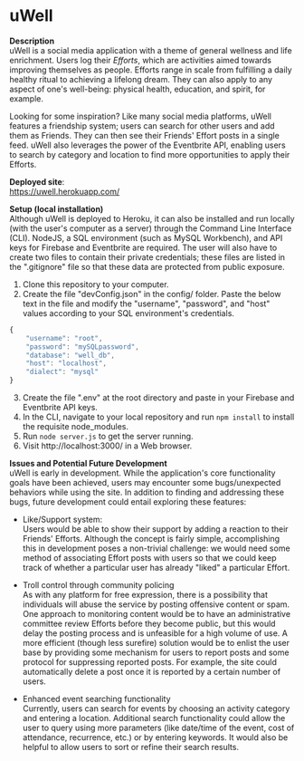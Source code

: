 # uWell

**Description**<br/>
uWell is a social media application with a theme of general wellness and life enrichment. Users log their *Efforts*, which are activities aimed towards improving themselves as people. Efforts range in scale from fulfilling a daily healthy ritual to achieving a lifelong dream. They can also apply to any aspect of one's well-being: physical health, education, and spirit, for example. <br/>

Looking for some inspiration? Like many social media platforms, uWell features a friendship system; users can search for other users and add them as Friends. They can then see their Friends' Effort posts in a single feed. uWell also leverages the power of the Eventbrite API, enabling users to search by category and location to find more opportunities to apply their Efforts. <br/>


**Deployed site**:<br/>
https://uwell.herokuapp.com/


**Setup (local installation)**<br/>
Although uWell is deployed to Heroku, it can also be installed and run locally (with the user's computer as a server) through the Command Line Interface (CLI). NodeJS, a SQL environment (such as MySQL Workbench), and API keys for Firebase and Eventbrite are required. The user will also have to create two files to contain their private credentials; these files are listed in the ".gitignore" file so that these data are protected from public exposure. <br/>

1. Clone this repository to your computer. 
2. Create the file "devConfig.json" in the config/ folder. Paste the below text in the file and modify the "username", "password", and "host" values according to your SQL environment's credentials. 

```javascript
{
    "username": "root",
    "password": "mySQLpassword",
    "database": "well_db",
    "host": "localhost",
    "dialect": "mysql"
}
```

3. Create the file ".env" at the root directory and paste in your Firebase and Eventbrite API keys. 
4. In the CLI, navigate to your local repository and run `npm install` to install the requisite node_modules.
5. Run `node server.js` to get the server running. 
6. Visit http://localhost:3000/ in a Web browser. 


**Issues and Potential Future Development**<br/>
uWell is early in development. While the application's core functionality goals have been achieved, users may encounter some bugs/unexpected behaviors while using the site. In addition to finding and addressing these bugs, future development could entail exploring these features: <br/>

* Like/Support system: <br/>
Users would be able to show their support by adding a reaction to their Friends' Efforts. Although the concept is fairly simple, accomplishing this in development poses a non-trivial challenge: we would need some method of associating Effort posts with users so that we could keep track of whether a particular user has already "liked" a particular Effort. <br/>

* Troll control through community policing<br/>
As with any platform for free expression, there is a possibility that individuals will abuse the service by posting offensive content or spam. One approach to monitoring content would be to have an administrative committee review Efforts before they become public, but this would delay the posting process and is unfeasible for a high volume of use. A more efficient (though less surefire) solution would be to enlist the user base by providing some mechanism for users to report posts and some protocol for suppressing reported posts. For example, the site could automatically delete a post once it is reported by a certain number of users. <br/>

* Enhanced event searching functionality<br/>
Currently, users can search for events by choosing an activity category and entering a location. Additional search functionality could allow the user to query using more parameters (like date/time of the event, cost of attendance, recurrence, etc.) or by entering keywords. It would also be helpful to allow users to sort or refine their search results. <br/>
